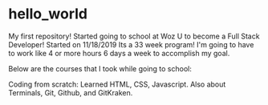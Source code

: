 # hello_world
My first repository!
Started going to school at Woz U to become a Full Stack Developer!
Started on 11/18/2019
Its a 33 week program!
I'm going to have to work like 4 or more hours 6 days a week to accomplish my goal.

Below are the courses that I took while going to school:

Coding from scratch:
Learned HTML, CSS, Javascript. 
Also about Terminals, Git, Github, and GitKraken.